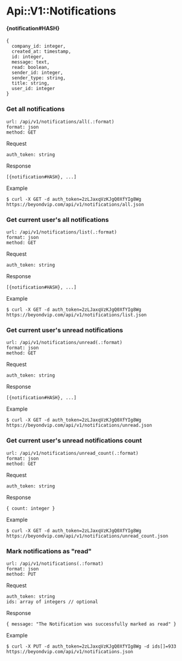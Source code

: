 # Api::V1::Notifications

#### {notification#HASH}
    {
      company_id: integer,
      created_at: timestamp,
      id: integer,
      message: text,
      read: boolean,
      sender_id: integer,
      sender_type: string,
      title: string,
      user_id: integer
    }

### Get all notifications
    url: /api/v1/notifications/all(.:format)
    format: json
    method: GET

  Request

    auth_token: string

  Response

    [{notification#HASH}, ...]

  Example

    $ curl -X GET -d auth_token=2zLJaxqVzKJgQ0XfYIg8Wg https://beyondvip.com/api/v1/notifications/all.json

### Get current user's all notifications
    url: /api/v1/notifications/list(.:format)
    format: json
    method: GET

  Request

    auth_token: string

  Response

    [{notification#HASH}, ...]

  Example

    $ curl -X GET -d auth_token=2zLJaxqVzKJgQ0XfYIg8Wg https://beyondvip.com/api/v1/notifications/list.json

### Get current user's unread notifications
    url: /api/v1/notifications/unread(.:format)
    format: json
    method: GET

  Request

    auth_token: string

  Response

    [{notification#HASH}, ...]

  Example

    $ curl -X GET -d auth_token=2zLJaxqVzKJgQ0XfYIg8Wg https://beyondvip.com/api/v1/notifications/unread.json

### Get current user's unread notifications count
    url: /api/v1/notifications/unread_count(.:format)
    format: json
    method: GET

  Request

    auth_token: string

  Response

    { count: integer }

  Example

    $ curl -X GET -d auth_token=2zLJaxqVzKJgQ0XfYIg8Wg https://beyondvip.com/api/v1/notifications/unread_count.json

### Mark notifications as "read"
    url: /api/v1/notifications(.:format)
    format: json
    method: PUT

  Request

    auth_token: string
    ids: array of integers // optional

  Response

    { message: "The Notification was successfully marked as read" }

  Example

    $ curl -X PUT -d auth_token=2zLJaxqVzKJgQ0XfYIg8Wg -d ids[]=933 https://beyondvip.com/api/v1/notifications.json
